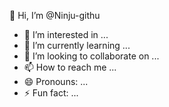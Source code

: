  👋 Hi, I’m @Ninju-githu
- 👀 I’m interested in ...
- 🌱 I’m currently learning ...
- 💞️ I’m looking to collaborate on ...
- 📫 How to reach me ...
- 😄 Pronouns: ...
- ⚡ Fun fact: ...

<!---
Ninju-githu/Ninju-githu is a ✨ special ✨ repository because its `README.md` (this file) appears on your GitHub profile.
You can click the Preview link to take a look at your changes.
--->
